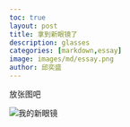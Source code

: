 ```yaml
---
toc: true
layout: post
title: 拿到新眼镜了
description: glasses
categories: [markdown,essay]
image: images/md/essay.png
author: 邱奕盛
---
```


放张图吧

![我的新眼镜](https://easonqys.github.io/myblog/images/md/newglasses.jpg "我的新眼镜")